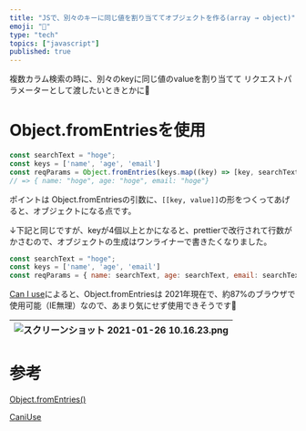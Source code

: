 ```yaml
---
title: "JSで、別々のキーに同じ値を割り当ててオブジェクトを作る(array → object)"
emoji: "📘"
type: "tech"
topics: ["javascript"]
published: true
---
```


複数カラム検索の時に、別々のkeyに同じ値のvalueを割り当てて
リクエストパラメーターとして渡したいときとかに🎅

# Object.fromEntriesを使用

```js
const searchText = "hoge";
const keys = ['name', 'age', 'email']
const reqParams = Object.fromEntries(keys.map((key) => [key, searchText]));
// => { name: "hoge", age: "hoge", email: "hoge"}
```

ポイントは Object.fromEntriesの引数に、`[[key, value]]`の形をつくってあげると、オブジェクトになる点です。

↓下記と同じですが、keyが4個以上とかになると、prettierで改行されて行数がかさむので、オブジェクトの生成はワンライナーで書きたくなりました。

```js
const searchText = "hoge";
const keys = ['name', 'age', 'email']
const reqParams = { name: searchText, age: searchText, email: searchText}
```

[Can I use](https://caniuse.com/)によると、Object.fromEntriesは
2021年現在で、約87%のブラウザで使用可能（IE無理）なので、あまり気にせず使用できそうです🎅

![スクリーンショット 2021-01-26 10.16.23.png](https://qiita-image-store.s3.ap-northeast-1.amazonaws.com/0/183059/b7c2df93-c96c-1ddd-7d55-01b6bac56893.png)|
|:-:|


# 参考

[Object.fromEntries()](https://developer.mozilla.org/ja/docs/Web/JavaScript/Reference/Global_Objects/Object/fromEntries#converting_an_array_to_an_object)

[CaniUse](https://caniuse.com/?search=fromEntries)
